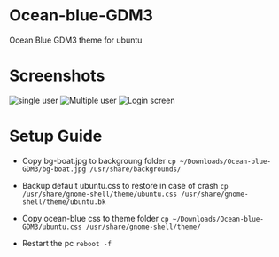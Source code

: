 # Ocean-blue-GDM3
Ocean Blue GDM3 theme for ubuntu

# Screenshots
![single user](screenshots/singleUser.png?raw=true "user login")
![Multiple user](screenshots/multipleUser.png?raw=true "multi user login")
![Login screen](screenshots/singleLogin.png?raw=true "Login screen")

# Setup Guide
* Copy bg-boat.jpg to backgroung folder
```cp ~/Downloads/Ocean-blue-GDM3/bg-boat.jpg /usr/share/backgrounds/```

* Backup default ubuntu.css to restore in case of crash
```cp /usr/share/gnome-shell/theme/ubuntu.css /usr/share/gnome-shell/theme/ubuntu.bk```

* Copy ocean-blue css to theme folder
```cp ~/Downloads/Ocean-blue-GDM3/ubuntu.css /usr/share/gnome-shell/theme/```


* Restart the pc 
```reboot -f```
